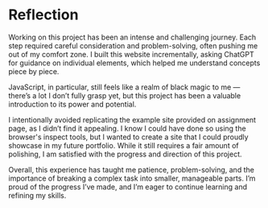 # Reflection

Working on this project has been an intense and challenging journey. Each step required careful consideration and problem-solving, often pushing me out of my comfort zone. I built this website incrementally, asking ChatGPT for guidance on individual elements, which helped me understand concepts piece by piece.

JavaScript, in particular, still feels like a realm of black magic to me — there’s a lot I don’t fully grasp yet, but this project has been a valuable introduction to its power and potential.

I intentionally avoided replicating the example site provided on assignment page, as I didn’t find it appealing. I know I could have done so using the browser's inspect tools, but I wanted to create a site that I could proudly showcase in my future portfolio. While it still requires a fair amount of polishing, I am satisfied with the progress and direction of this project.

Overall, this experience has taught me patience, problem-solving, and the importance of breaking a complex task into smaller, manageable parts. I’m proud of the progress I’ve made, and I’m eager to continue learning and refining my skills.

